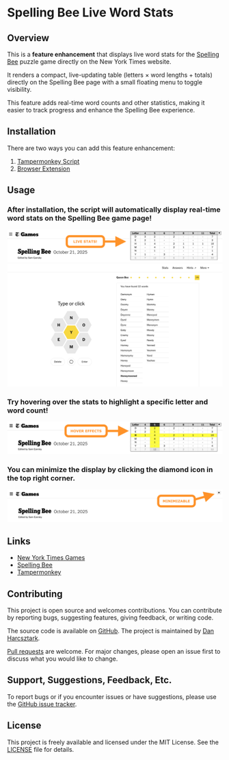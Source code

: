 # Spelling Bee Live Word Stats

## Overview

This is a **feature enhancement** that displays live word stats for the [Spelling Bee](https://www.nytimes.com/puzzles/spelling-bee) puzzle game directly on the New York Times website. 

It renders a compact, live-updating table (letters × word lengths + totals) directly on the Spelling Bee page with a small floating menu to toggle visibility. 

This feature adds real-time word counts and other statistics, making it easier to track progress and enhance the Spelling Bee experience.

## Installation

There are two ways you can add this feature enhancement:

1. [Tampermonkey Script](script/README.md) 
2. [Browser Extension](extension/README.md)

## Usage

### After installation, the script will automatically display real-time word stats on the Spelling Bee game page!
![Live Stats Screenshot](assets/live_stats_screenshot.png)

### Try hovering over the stats to highlight a specific letter and word count!
![Hover Effects Screenshot](assets/hover_effects_screenshot.png)

### You can minimize the display by clicking the diamond icon in the top right corner.
![Minimized Screenshot](assets/minimized_screenshot.png)

## Links

- [New York Times Games](https://www.nytimes.com/games)
- [Spelling Bee](https://www.nytimes.com/puzzles/spelling-bee)
- [Tampermonkey](https://www.tampermonkey.net/)

## Contributing

This project is open source and welcomes contributions. You can contribute by reporting bugs, suggesting features, giving feedback, or writing code.

The source code is available on [GitHub](https://github.com/dnstock/amazon-exact-price-filter-extension). The project is maintained by [Dan Harcsztark](https://github.com/dnstock).

[Pull requests](https://github.com/dnstock/amazon-exact-price-filter-extension/pulls) are welcome. For major changes, please open an issue first to discuss what you would like to change.

## Support, Suggestions, Feedback, Etc.

To report bugs or if you encounter issues or have suggestions, please use the [GitHub issue tracker](https://github.com/dnstock/amazon-exact-price-filter-extension/issues).

## License

This project is freely available and licensed under the MIT License. See the [LICENSE](LICENSE) file for details.
